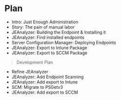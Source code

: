 ﻿# Plan

+ Intro: Just Enough Administration
+ Story: The pain of manual labor
+ JEAnalyzer: Building the Endpoint & Installing it
+ JEAnalyzer: Find installed endpoints
+ Server Configuration Manager: Deploying Endpoints
+ JEAnalyzer: Export to Intune Package
+ JEAnalyzer: Export to SCCM Package

> Development Plan

+ Refine JEAnalyzer
+ JEAnalyzer: Add Endpoint Scanning
+ JEAnalyzer: Add export to Intune
+ SCM: Migrate to PSGetv3
+ JEAnalyzer: Add export to SCCM

